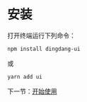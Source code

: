 # 安装

打开终端运行下列命令：

```bash
npm install dingdang-ui
```

或

```bash
yarn add ui
```

下一节：[开始使用](#/doc/get-started)

